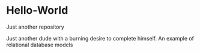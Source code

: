 # Hello-World
Just another repository

Just another dude with a burning desire to complete himself. An example of relational database models
